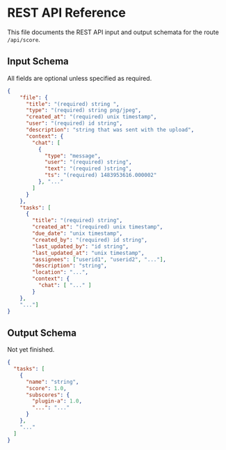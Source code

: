 # REST API Reference
This file documents the REST API input and output schemata for the route
`/api/score`.

## Input Schema
All fields are optional unless specified as required.

```json
{
    "file": {
      "title": "(required) string ",
      "type": "(required) string png/jpeg",
      "created_at": "(required) unix timestamp",
      "user": "(required) id string",
      "description": "string that was sent with the upload",
      "context": {
        "chat": [
          {
            "type": "message",
            "user": "(required) string",
            "text": "(required )string",
            "ts": "(required) 1483953616.000002"
          }, "..."
        ]
      }
    },
    "tasks": [
      {
        "title": "(required) string",
        "created_at": "(required) unix timestamp",
        "due_date": "unix timestamp",
        "created_by": "(required) id string",
        "last_updated_by": "id string",
        "last_updated_at": "unix timestamp",
        "assignees": ["userid1", "userid2", "..."],
        "description": "string",
        "location": "...",
        "context": {
          "chat": [ "..." ]
        }
    },
    "..."]
}
```

## Output Schema
Not yet finished.

```json
{
  "tasks": [
    {
      "name": "string",
      "score": 1.0,
      "subscores": {
        "plugin-a": 1.0,
        "...": "..."
      }
    },
    "..."
  ]
}
```

